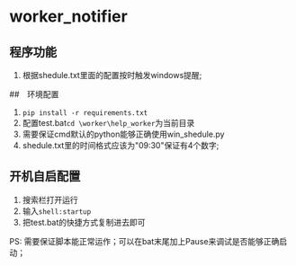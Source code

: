 # worker_notifier
##  程序功能
1. 根据shedule.txt里面的配置按时触发windows提醒;

##　环境配置

1. `pip install -r requirements.txt`
2. 配置test.bat`cd \worker\help_worker`为当前目录
3. 需要保证cmd默认的python能够正确使用win_shedule.py 
4. shedule.txt里的时间格式应该为"09:30"保证有4个数字;
   
##  开机自启配置

1. 搜索栏打开运行
2. 输入`shell:startup`
3. 把test.bat的快捷方式复制进去即可

PS: 需要保证脚本能正常运作；可以在bat末尾加上Pause来调试是否能够正确启动；